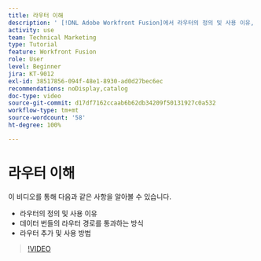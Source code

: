 ```yaml
---
title: 라우터 이해
description: ' [!DNL Adobe Workfront Fusion]에서 라우터의 정의 및 사용 이유, 데이터 번들의 라우터 경로를 통과하는 방식, 라우터 추가 및 사용 방법에 대해 알아봅니다.'
activity: use
team: Technical Marketing
type: Tutorial
feature: Workfront Fusion
role: User
level: Beginner
jira: KT-9012
exl-id: 38517856-094f-48e1-8930-ad0d27bec6ec
recommendations: noDisplay,catalog
doc-type: video
source-git-commit: d17df7162ccaab6b62db34209f50131927c0a532
workflow-type: tm+mt
source-wordcount: '58'
ht-degree: 100%

---
```


# 라우터 이해

이 비디오를 통해 다음과 같은 사항을 알아볼 수 있습니다.

* 라우터의 정의 및 사용 이유
* 데이터 번들의 라우터 경로를 통과하는 방식
* 라우터 추가 및 사용 방법

>[!VIDEO](https://video.tv.adobe.com/v/335271/?quality=12&learn=on&enablevpops)

